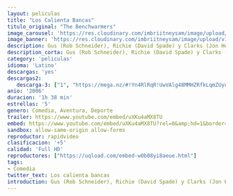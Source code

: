 ```yaml
---
layout: peliculas
title: "Los Calienta Bancas"
titulo_original: "The Benchwarmers"
image_carousel: 'https://res.cloudinary.com/imbriitneysam/image/upload/v1547416484/calienta-min.jpg'
image_banner: 'https://res.cloudinary.com/imbriitneysam/image/upload/v1547416485/calienta-banner-min.jpg'
description: Gus (Rob Schneider), Richie (David Spade) y Clarks (Jon Heder) son un trío de chicos un tanto dejados, que llevan años intentando ponerse en buena forma, pero siempre han estado calentando el banquillo. Debido a un acontecimiento inesperado, un multimillonario les propone formar parte de un equipo de béisbol en el juegan chicos con pocas habilidades. Con mucho esfuerzo y durísimos entrenamientos deberán preparase para salir victoriosos de la liga juvenil. El premio será un enorme estadio de béisbol para el ganador.
description_corta: Gus (Rob Schneider), Richie (David Spade) y Clarks (Jon Heder) son un trío de chicos un tanto dejados, que llevan años intentando ponerse en buena forma, pero siempre han estado calentando el banquillo. Debido a un acontecimiento inesperado, un multimillonario les..
category: 'peliculas'
idioma: 'Latino'
descargas: 'yes'
descargas2:
   descarga-3: ["1", "https://mega.nz/#!Yn4RlRqR!UwVAlg48MMHZRfkLqmZUyu9oLg6xhSQ_jv4TTxztsI4", "https://www.google.com/s2/favicons?domain=mega.nz","Mega","https://res.cloudinary.com/imbriitneysam/image/upload/v1541473684/mexico.png", "Latino", "Full HD"]
anio: '2006'
duracion: '1h 38 min'
estrellas: '5'
genero: Comedia, Aventura, Deporte
trailer: https://www.youtube.com/embed/uXKu4aMX8TU
embed: https://www.youtube.com/embed/uXKu4aMX8TU?rel=0&amp;hd=1&border=0&wmode=opaque&enablejsapi=1&modestbranding=1&controls=1&showinfo=1
sandbox: allow-same-origin allow-forms
reproductor: rapidvideo
clasificacion: '+5'
calidad: 'Full HD'
reproductores: ["https://uqload.com/embed-w0b08yi8aeue.html"]
tags:
- Comedia
twitter_text: Los calienta bancas
introduction: Gus (Rob Schneider), Richie (David Spade) y Clarks (Jon Heder) son un trío de chicos un tanto dejados, que llevan años intentando ponerse en buena forma, pero siempre han estado calentando el banquillo. Debido a un acontecimiento inesperado, un multimillonario les
---
```












